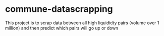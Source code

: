 # commune-datascrapping

This project is to scrap data between all high liquididty pairs (volume over 1 million)
and then predict which pairs will go up or down
